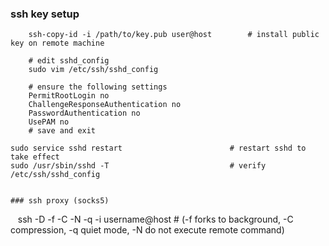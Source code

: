 ### ssh key setup    
```
    ssh-copy-id -i /path/to/key.pub user@host        # install public key on remote machine
```

```
    # edit sshd_config
    sudo vim /etc/ssh/sshd_config

    # ensure the following settings
    PermitRootLogin no
    ChallengeResponseAuthentication no
    PasswordAuthentication no
    UsePAM no
    # save and exit
```
    sudo service sshd restart                        # restart sshd to take effect
    sudo /usr/sbin/sshd -T                           # verify /etc/ssh/sshd_config
```

### ssh proxy (socks5)

```
    ssh -D <port-number> -f -C -N -q -i <path-to-private-key> username@host
    # (-f forks to background, -C compression, -q quiet mode, -N do not execute remote command)
```
